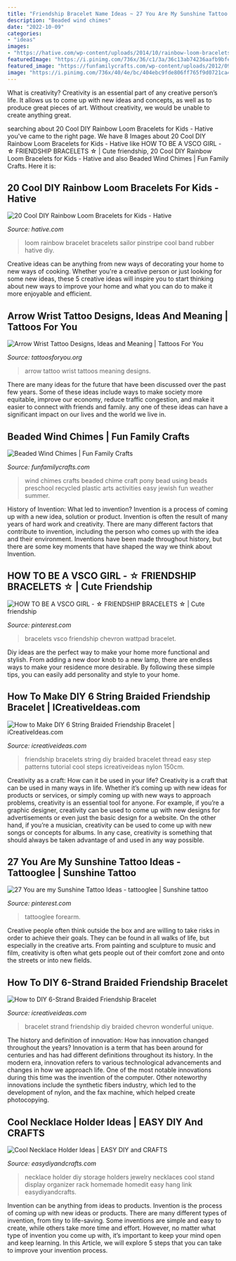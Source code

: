 ```yaml
---
title: "Friendship Bracelet Name Ideas ~ 27 You Are My Sunshine Tattoo Ideas"
description: "Beaded wind chimes"
date: "2022-10-09"
categories:
- "ideas"
images:
- "https://hative.com/wp-content/uploads/2014/10/rainbow-loom-bracelets/9-sailor-pinstripe-rainbow-loom-bracelet.jpg"
featuredImage: "https://i.pinimg.com/736x/36/c1/3a/36c13ab74236aafb9bfed08ad51203fd.jpg"
featured_image: "https://funfamilycrafts.com/wp-content/uploads/2012/09/DSC06821.jpg"
image: "https://i.pinimg.com/736x/40/4e/bc/404ebc9fde806ff765f9d0721ca4fb90.jpg"
---
```



What is creativity?
Creativity is an essential part of any creative person’s life. It allows us to come up with new ideas and concepts, as well as to produce great pieces of art. Without creativity, we would be unable to create anything great.

	

		
searching about 20 Cool DIY Rainbow Loom Bracelets for Kids - Hative you've came to the right page. We have 8 Images about 20 Cool DIY Rainbow Loom Bracelets for Kids - Hative like HOW TO BE A VSCO GIRL - ☆ FRIENDSHIP BRACELETS ☆ | Cute friendship, 20 Cool DIY Rainbow Loom Bracelets for Kids - Hative and also Beaded Wind Chimes | Fun Family Crafts. Here it is:
		
    
## 20 Cool DIY Rainbow Loom Bracelets For Kids - Hative

<img loading=lazy src="https://hative.com/wp-content/uploads/2014/10/rainbow-loom-bracelets/9-sailor-pinstripe-rainbow-loom-bracelet.jpg" onerror="this.onerror=null;this.src='https://tse2.mm.bing.net/th?id=OIP.3ywDZN9EgWZY08U3uV6t7gHaJ4&amp;pid=15.1';" alt="20 Cool DIY Rainbow Loom Bracelets for Kids - Hative">

_Source: hative.com_

>loom rainbow bracelet bracelets sailor pinstripe cool band rubber hative diy. 

	

Creative ideas can be anything from new ways of decorating your home to new ways of cooking. Whether you're a creative person or just looking for some new ideas, these 5 creative ideas will inspire you to start thinking about new ways to improve your home and what you can do to make it more enjoyable and efficient.

    
## Arrow Wrist Tattoo Designs, Ideas And Meaning | Tattoos For You

<img loading=lazy src="https://www.tattoosforyou.org/wp-content/uploads/2017/07/Images-of-Arrow-Wrist-Tattoo.jpg" onerror="this.onerror=null;this.src='https://tse2.mm.bing.net/th?id=OIP.EGekWoXmLN7R5fRAb26ZVAHaJ3&amp;pid=15.1';" alt="Arrow Wrist Tattoo Designs, Ideas and Meaning | Tattoos For You">

_Source: tattoosforyou.org_

>arrow tattoo wrist tattoos meaning designs. 

	

There are many ideas for the future that have been discussed over the past few years. Some of these ideas include ways to make society more equitable, improve our economy, reduce traffic congestion, and make it easier to connect with friends and family. any one of these ideas can have a significant impact on our lives and the world we live in.

    
## Beaded Wind Chimes | Fun Family Crafts

<img loading=lazy src="https://funfamilycrafts.com/wp-content/uploads/2012/09/DSC06821.jpg" onerror="this.onerror=null;this.src='https://tse3.mm.bing.net/th?id=OIP.6Iz2iW5gpeno_pXt8vkYRwHaMA&amp;pid=15.1';" alt="Beaded Wind Chimes | Fun Family Crafts">

_Source: funfamilycrafts.com_

>wind chimes crafts beaded chime craft pony bead using beads preschool recycled plastic arts activities easy jewish fun weather summer. 

	

History of Invention: What led to invention?
Invention is a process of coming up with a new idea, solution or product. Invention is often the result of many years of hard work and creativity. There are many different factors that contribute to invention, including the person who comes up with the idea and their environment. Inventions have been made throughout history, but there are some key moments that have shaped the way we think about Invention.

    
## HOW TO BE A VSCO GIRL - ☆ FRIENDSHIP BRACELETS ☆ | Cute Friendship

<img loading=lazy src="https://i.pinimg.com/736x/40/4e/bc/404ebc9fde806ff765f9d0721ca4fb90.jpg" onerror="this.onerror=null;this.src='https://tse2.mm.bing.net/th?id=OIP.qF3exrYgQ6cXHlRJXYW9TQHaFj&amp;pid=15.1';" alt="HOW TO BE A VSCO GIRL - ☆ FRIENDSHIP BRACELETS ☆ | Cute friendship">

_Source: pinterest.com_

>bracelets vsco friendship chevron wattpad bracelet. 

	

Diy ideas are the perfect way to make your home more functional and stylish. From adding a new door knob to a new lamp, there are endless ways to make your residence more desirable. By following these simple tips, you can easily add personality and style to your home.

    
## How To Make DIY 6 String Braided Friendship Bracelet | ICreativeIdeas.com

<img loading=lazy src="http://www.icreativeideas.com/wp-content/uploads/2014/06/How-to-Make-DIY-6-String-Braided-Friendship-Bracelets-3.jpg?968a10" onerror="this.onerror=null;this.src='https://tse3.mm.bing.net/th?id=OIP.DR_T1jfPgSd1ZfJNW1xlkQHaEI&amp;pid=15.1';" alt="How to Make DIY 6 String Braided Friendship Bracelet | iCreativeIdeas.com">

_Source: icreativeideas.com_

>friendship bracelets string diy braided bracelet thread easy step patterns tutorial cool steps icreativeideas nylon 150cm. 

	

Creativity as a craft: How can it be used in your life?
Creativity is a craft that can be used in many ways in life. Whether it’s coming up with new ideas for products or services, or simply coming up with new ways to approach problems, creativity is an essential tool for anyone. For example, if you’re a graphic designer, creativity can be used to come up with new designs for advertisements or even just the basic design for a website. On the other hand, if you’re a musician, creativity can be used to come up with new songs or concepts for albums. In any case, creativity is something that should always be taken advantage of and used in any way possible.

    
## 27 You Are My Sunshine Tattoo Ideas - Tattooglee | Sunshine Tattoo

<img loading=lazy src="https://i.pinimg.com/736x/36/c1/3a/36c13ab74236aafb9bfed08ad51203fd.jpg" onerror="this.onerror=null;this.src='https://tse4.mm.bing.net/th?id=OIP.veG_GVpJh6zz00OHE3pRIwHaLH&amp;pid=15.1';" alt="27 You are my Sunshine Tattoo Ideas - tattooglee | Sunshine tattoo">

_Source: pinterest.com_

>tattooglee forearm. 

	

Creative people often think outside the box and are willing to take risks in order to achieve their goals. They can be found in all walks of life, but especially in the creative arts. From painting and sculpture to music and film, creativity is often what gets people out of their comfort zone and onto the streets or into new fields.

    
## How To DIY 6-Strand Braided Friendship Bracelet

<img loading=lazy src="https://www.icreativeideas.com/wp-content/uploads/2014/07/How-to-DIY-6-Strand-Braided-Friendship-Bracelet-5.jpg" onerror="this.onerror=null;this.src='https://tse4.mm.bing.net/th?id=OIP.NkW7MMAuzwm_p1mYU8bDKgHaJ4&amp;pid=15.1';" alt="How to DIY 6-Strand Braided Friendship Bracelet">

_Source: icreativeideas.com_

>bracelet strand friendship diy braided chevron wonderful unique. 

	

The history and definition of innovation: How has innovation changed throughout the years?
Innovation is a term that has been around for centuries and has had different definitions throughout its history. In the modern era, innovation refers to various technological advancements and changes in how we approach life. One of the most notable innovations during this time was the invention of the computer. Other noteworthy innovations include the synthetic fibers industry, which led to the development of nylon, and the fax machine, which helped create photocopying.

    
## Cool Necklace Holder Ideas | EASY DIY And CRAFTS

<img loading=lazy src="https://i1.wp.com/www.easydiyandcrafts.com/wp-content/uploads/2014/04/DIY-necklace-Holder-Ideas1.jpg" onerror="this.onerror=null;this.src='https://tse4.mm.bing.net/th?id=OIP.ulrJdb-ecNydK_fBByPz-QHaLG&amp;pid=15.1';" alt="Cool Necklace Holder Ideas | EASY DIY and CRAFTS">

_Source: easydiyandcrafts.com_

>necklace holder diy storage holders jewelry necklaces cool stand display organizer rack homemade homedit easy hang link easydiyandcrafts. 

	

Invention can be anything from ideas to products.
Invention is the process of coming up with new ideas or products. There are many different types of invention, from tiny to life-saving. Some inventions are simple and easy to create, while others take more time and effort. However, no matter what type of invention you come up with, it’s important to keep your mind open and keep learning. In this Article, we will explore 5 steps that you can take to improve your invention process.

